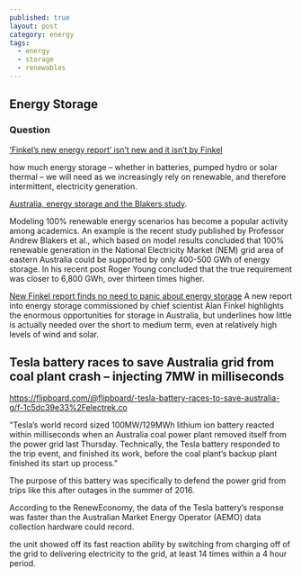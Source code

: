 ```yaml
---
published: true
layout: post
category: energy
tags:
  - energy
  - storage
  - renewables
---
```

## Energy Storage



### Question

[‘Finkel’s new energy report’ isn’t new and it isn’t by Finkel](https://theconversation.com/finkels-new-energy-report-isnt-new-and-it-isnt-by-finkel-87763)


how much energy storage – whether in batteries, pumped hydro or solar thermal – we will need as we increasingly rely on renewable, and therefore intermittent, electricity generation.


[Australia, energy storage and the Blakers study](http://euanmearns.com/australia-energy-storage-and-the-blakers-study/).

Modeling 100% renewable energy scenarios has become a popular activity among academics. An example is the recent study published by Professor Andrew Blakers et al., which based on model results concluded that 100% renewable generation in the National Electricity Market (NEM) grid area of eastern Australia could be supported by only 400-500 GWh of energy storage. In his recent post Roger Young concluded that the true requirement was closer to 6,800 GWh, over thirteen times higher.

[New Finkel report finds no need to panic about energy storage](http://reneweconomy.com.au/new-finkel-report-finds-no-need-to-panic-about-energy-storage-42755/)
A new report into energy storage commissioned by chief scientist Alan Finkel highlights the enormous opportunities for storage in Australia, but underlines how little is actually needed over the short to medium term, even at relatively high levels of wind and solar.


## Tesla battery races to save Australia grid from coal plant crash – injecting 7MW in milliseconds

https://flipboard.com/@flipboard/-tesla-battery-races-to-save-australia-g/f-1c5dc39e33%2Felectrek.co

"Tesla’s world record sized 100MW/129MWh lithium ion battery reacted within milliseconds when an Australia coal power plant removed itself from the power grid last Thursday. Technically, the Tesla battery responded to the trip event, and finished its work, before the coal plant’s backup plant finished its start up process."

The purpose of this battery was specifically to defend the power grid from trips like this after outages in the summer of 2016.

According to the RenewEconomy, the data of the Tesla battery’s response was faster than the Australian Market Energy Operator (AEMO) data collection hardware could record.

the unit showed off its fast reaction ability by switching from charging off of the grid to delivering electricity to the grid, at least 14 times within a 4 hour period.
